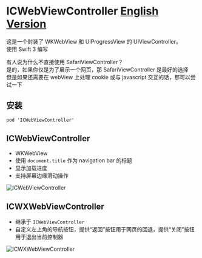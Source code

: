 # ICWebViewController [English Version](https://github.com/interchen/ICWebViewController/blob/master/README.md)

这是一个封装了 WKWebView 和 UIProgressView 的 UIViewController。  
使用 Swift 3 编写  

有人说为什么不直接使用 SafariViewController？  
是的，如果你仅是为了展示一个网页，那 SafariViewController 是最好的选择  
但是如果还需要在 webView 上处理 cookie 或与 javascript 交互的话，那可以尝试一下

## 安装
`pod 'ICWebViewController'`

## ICWebViewController
- WKWebView
- 使用 `document.title` 作为 navigation bar 的标题
- 显示加载进度
- 支持屏幕边缘滑动操作

![ICWebViewController](https://github.com/interchen/ICWebViewController/blob/master/ScreenShots/ICWebViewController.png)

## ICWXWebViewController
- 继承于 `ICWebViewController`
- 自定义左上角的导航按钮，提供“返回”按钮用于网页的回退，提供“关闭”按钮用于退出当前控制器

![ICWXWebViewController](https://github.com/interchen/ICWebViewController/blob/master/ScreenShots/ICWXWebViewController.png)

